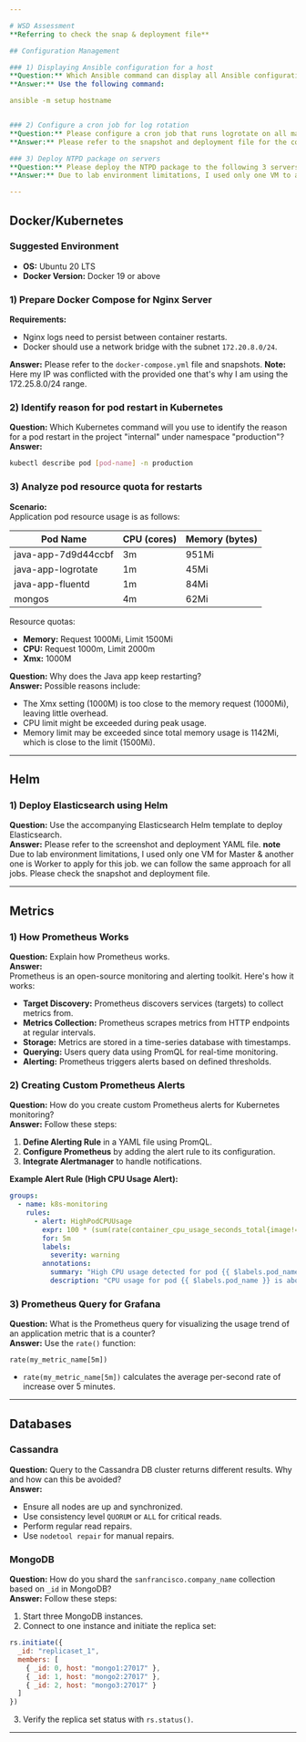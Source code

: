 ```yaml
---

# WSD Assessment
**Referring to check the snap & deployment file**

## Configuration Management

### 1) Displaying Ansible configuration for a host
**Question:** Which Ansible command can display all Ansible configuration for a host?  
**Answer:** Use the following command:

ansible -m setup hostname


### 2) Configure a cron job for log rotation
**Question:** Please configure a cron job that runs logrotate on all machines every 10 minutes between 2h - 4h.  
**Answer:** Please refer to the snapshot and deployment file for the configuration.

### 3) Deploy NTPD package on servers
**Question:** Please deploy the NTPD package to the following 3 servers.  
**Answer:** Due to lab environment limitations, I used only one VM to apply this job. You can follow the same approach for all jobs. Please check the snapshot and deployment file.

---
```


## Docker/Kubernetes

### Suggested Environment
- **OS:** Ubuntu 20 LTS
- **Docker Version:** Docker 19 or above

### 1) Prepare Docker Compose for Nginx Server
**Requirements:**
- Nginx logs need to persist between container restarts.
- Docker should use a network bridge with the subnet `172.20.8.0/24`.

**Answer:** Please refer to the `docker-compose.yml` file and snapshots.
**Note:** Here my IP was conflicted with the provided one that's why I am using the 172.25.8.0/24 range.

### 2) Identify reason for pod restart in Kubernetes
**Question:** Which Kubernetes command will you use to identify the reason for a pod restart in the project "internal" under namespace "production"?  
**Answer:** 
```bash
kubectl describe pod [pod-name] -n production
```

### 3) Analyze pod resource quota for restarts
**Scenario:**  
Application pod resource usage is as follows:

| Pod Name               | CPU (cores) | Memory (bytes) |
|------------------------|-------------|----------------|
| java-app-7d9d44ccbf    | 3m          | 951Mi          |
| java-app-logrotate     | 1m          | 45Mi           |
| java-app-fluentd       | 1m          | 84Mi           |
| mongos                 | 4m          | 62Mi           |

Resource quotas:
- **Memory:** Request 1000Mi, Limit 1500Mi
- **CPU:** Request 1000m, Limit 2000m
- **Xmx:** 1000M

**Question:** Why does the Java app keep restarting?  
**Answer:** Possible reasons include:
- The Xmx setting (1000M) is too close to the memory request (1000Mi), leaving little overhead.
- CPU limit might be exceeded during peak usage.
- Memory limit may be exceeded since total memory usage is 1142Mi, which is close to the limit (1500Mi).

---

## Helm

### 1) Deploy Elasticsearch using Helm
**Question:** Use the accompanying Elasticsearch Helm template to deploy Elasticsearch.  
**Answer:** Please refer to the screenshot and deployment YAML file. 
**note** Due to lab environment limitations, I used only one VM for Master & another one is Worker to apply for this job. we can follow the same approach for all jobs. Please check the snapshot and deployment file.

---

## Metrics

### 1) How Prometheus Works
**Question:** Explain how Prometheus works.  
**Answer:**  
Prometheus is an open-source monitoring and alerting toolkit. Here's how it works:
- **Target Discovery:** Prometheus discovers services (targets) to collect metrics from.
- **Metrics Collection:** Prometheus scrapes metrics from HTTP endpoints at regular intervals.
- **Storage:** Metrics are stored in a time-series database with timestamps.
- **Querying:** Users query data using PromQL for real-time monitoring.
- **Alerting:** Prometheus triggers alerts based on defined thresholds.

### 2) Creating Custom Prometheus Alerts
**Question:** How do you create custom Prometheus alerts for Kubernetes monitoring?  
**Answer:** Follow these steps:
1. **Define Alerting Rule** in a YAML file using PromQL.
2. **Configure Prometheus** by adding the alert rule to its configuration.
3. **Integrate Alertmanager** to handle notifications.

**Example Alert Rule (High CPU Usage Alert):**
```yaml
groups:
  - name: k8s-monitoring
    rules:
      - alert: HighPodCPUUsage
        expr: 100 * (sum(rate(container_cpu_usage_seconds_total{image!=""}[5m])) BY (pod_name)) / sum(kube_pod_container_resource_requests_cpu_cores) BY (pod_name) > 80
        for: 5m
        labels:
          severity: warning
        annotations:
          summary: "High CPU usage detected for pod {{ $labels.pod_name }}"
          description: "CPU usage for pod {{ $labels.pod_name }} is above 80% for more than 5 minutes."
```

### 3) Prometheus Query for Grafana
**Question:** What is the Prometheus query for visualizing the usage trend of an application metric that is a counter?  
**Answer:** Use the `rate()` function:
```promql
rate(my_metric_name[5m])
```
- `rate(my_metric_name[5m])` calculates the average per-second rate of increase over 5 minutes.

---

## Databases

### Cassandra
**Question:** Query to the Cassandra DB cluster returns different results. Why and how can this be avoided?  
**Answer:**
- Ensure all nodes are up and synchronized.
- Use consistency level `QUORUM` or `ALL` for critical reads.
- Perform regular read repairs.
- Use `nodetool repair` for manual repairs.

### MongoDB
**Question:** How do you shard the `sanfrancisco.company_name` collection based on `_id` in MongoDB?  
**Answer:** Follow these steps:
1. Start three MongoDB instances.
2. Connect to one instance and initiate the replica set:
```js
rs.initiate({
  _id: "replicaset_1",
  members: [
    { _id: 0, host: "mongo1:27017" },
    { _id: 1, host: "mongo2:27017" },
    { _id: 2, host: "mongo3:27017" }
  ]
})
```
3. Verify the replica set status with `rs.status()`.

---
